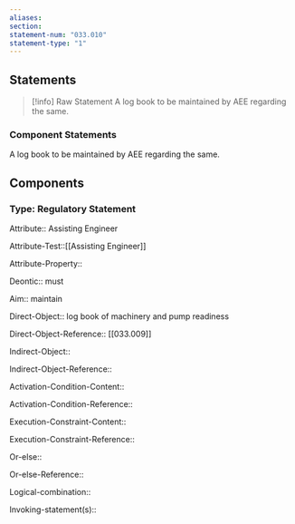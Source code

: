 ```yaml
---
aliases: 
section: 
statement-num: "033.010"
statement-type: "1"
---
```

## Statements 
> [!info] Raw Statement
> A log book to be maintained by AEE regarding the same. 
> 

### Component Statements
A log book to be maintained by AEE regarding the same. 
## Components
### Type: Regulatory Statement
Attribute:: Assisting Engineer

Attribute-Test::[[Assisting Engineer]]

Attribute-Property::


Deontic:: must


Aim:: maintain


Direct-Object:: log book of machinery and pump readiness 

Direct-Object-Reference::  [[033.009]]


Indirect-Object::

Indirect-Object-Reference:: 


Activation-Condition-Content::

Activation-Condition-Reference:: 


Execution-Constraint-Content::

Execution-Constraint-Reference:: 


Or-else::

Or-else-Reference:: 


Logical-combination::


Invoking-statement(s)::
